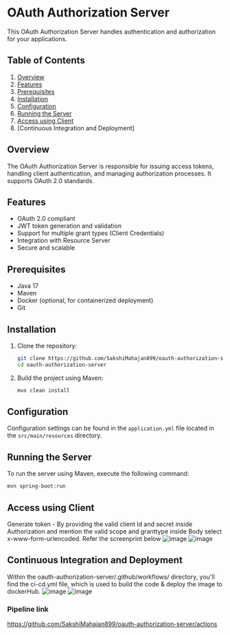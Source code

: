 # OAuth Authorization Server

This OAuth Authorization Server handles authentication and authorization for your applications.

## Table of Contents

1. [Overview](#overview)
2. [Features](#features)
3. [Prerequisites](#prerequisites)
4. [Installation](#installation)
5. [Configuration](#configuration)
6. [Running the Server](#running-the-server)
7. [Access using Client](#access-using-client)
8. [Continuous Integration and Deployment]

## Overview

The OAuth Authorization Server is responsible for issuing access tokens, handling client authentication, and managing authorization processes. It supports OAuth 2.0 standards.

## Features

- OAuth 2.0 compliant
- JWT token generation and validation
- Support for multiple grant types (Client Credentials)
- Integration with Resource Server
- Secure and scalable

## Prerequisites

- Java 17
- Maven
- Docker (optional, for containerized deployment)
- Git

## Installation

1. Clone the repository:

    ```sh
    git clone https://github.com/SakshiMahajan899/oauth-authorization-server.git
    cd oauth-authorization-server
    ```

2. Build the project using Maven:

    ```sh
    mvn clean install
    ```

## Configuration

Configuration settings can be found in the `application.yml` file located in the `src/main/resources` directory.

## Running the Server

To run the server using Maven, execute the following command:
```sh
mvn spring-boot:run
```
## Access using Client

Generate token - By providing the valid client Id and secret inside Authorization and mention the valid scope and granttype inside Body select x-www-form-urlencoded. 
Refer the screenprint below ![image](https://github.com/user-attachments/assets/232d93f8-6e07-495c-8e51-27244a328059) ![image](https://github.com/user-attachments/assets/c379459f-46dd-4a83-9618-3cf58a0434a8)

## Continuous Integration and Deployment

Within the oauth-authorization-server/.github/workflows/ directory, you'll find the ci-cd.yml file, which is used to build the code & deploy the image to dockerHub.
![image](https://github.com/user-attachments/assets/26fc067d-3e69-4f98-925a-7f4d9c951842)
![image](https://github.com/user-attachments/assets/e1b65d07-fff0-4baa-ae95-718a711d4f1c)


### Pipeline link
https://github.com/SakshiMahajan899/oauth-authorization-server/actions




